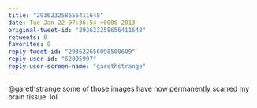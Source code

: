 ```yaml
---
title: "293623258656411648"
date: Tue Jan 22 07:36:54 +0000 2013
original-tweet-id: "293623258656411648"
retweets: 0
favorites: 0
reply-tweet-id: "293622656098500609"
reply-user-id: "62005997"
reply-user-screen-name: "garethstrange"
---
```

<a href="https://twitter.com/garethstrange">@garethstrange</a> some of those images have now permanently scarred my brain tissue. lol
